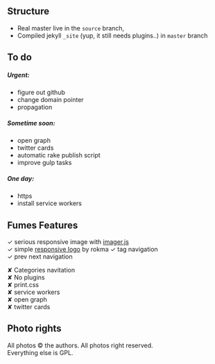 ## Structure
- Real master live in the ` source ` branch, 
- Compiled jekyll ` _site ` (yup, it still needs plugins..) in ` master ` branch


## To do

##### Urgent:
- figure out github 
- change domain pointer 
- propagation

##### Sometime soon:
- open graph
- twitter cards
- automatic rake publish script
- improve gulp tasks

##### One day:
- https
- install service workers


## Fumes Features  
✓ serious responsive image with [imager.js](https://github.com/BBC-News/Imager.js/)  
✓ simple [responsive logo](http://codepen.io/rokma/full/pJBXbg/) by rokma 
✓ tag navigation  
✓ prev next navigation  

✘ Categories navitation  
✘ No plugins  
✘ print.css  
✘ service workers  
✘ open graph  
✘ twitter cards

## Photo rights
All photos © the authors. All photos right reserved.  
Everything else is GPL.



